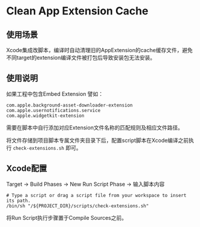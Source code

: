# Clean App Extension Cache

## 使用场景
Xcode集成改脚本，编译时自动清理旧的AppExtension的cache缓存文件，避免不同target的extension编译文件被打包后导致安装包无法安装。

## 使用说明
如果工程中包含Embed Extension
譬如：
```
com.apple.background-asset-downloader-extension
com.apple.usernotifications.service
com.apple.widgetkit-extension
```
需要在脚本中自行添加对应Extension文件名称的匹配规则及相应文件路径。

将文件存储到项目脚本专属文件夹目录下后，配置script脚本在Xcode编译之前执行 `check-extensions.sh` 即可。

## Xcode配置
Target -> Build Phases -> New Run Script Phase -> 输入脚本内容
```
# Type a script or drag a script file from your workspace to insert its path.
/bin/sh "/${PROJECT_DIR}/scripts/check-extensions.sh"
```
将Run Script执行步骤置于Compile Sources之前。



